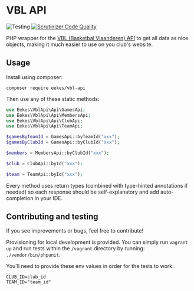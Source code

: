 # VBL API

![Testing](https://github.com/eekes/vbl-api/workflows/Tests/badge.svg) [![Scrutinizer Code Quality](https://scrutinizer-ci.com/g/eekes/vbl-api/badges/quality-score.png?b=master)](https://scrutinizer-ci.com/g/eekes/vbl-api/?branch=master)

PHP wrapper for the [VBL (Basketbal Vlaanderen) API](https://www.basketbal.vlaanderen/faq/categorie/api) to get all data as nice objects, making
it much easier to use on you club's website.

## Usage

Install using composer:

```
composer require eekes/vbl-api
```

Then use any of these static methods: 

```php
use Eekes\VblApi\Api\GamesApi;
use Eekes\VblApi\Api\MembersApi;
use Eekes\VblApi\Api\ClubApi;
use Eekes\VblApi\Api\TeamApi;

$gamesByTeamId = GamesApi::byTeamId("xxx");
$gamesByClubId = GamesApi::byClubId("xxx");

$members = MembersApi::byClubId("xxx");

$club = ClubApi::byId("xxx");

$team = TeamApi::byId("xxx");
```

Every method uses return types (combined with type-hinted annotations if needed) so each response should be self-explanatory 
and add auto-completion in your IDE.

## Contributing and testing

If you see improvements or bugs, feel free to contribute! 

Provisioning for local development is provided. You can simply run `vagrant up` and run tests within the `/vagrant` 
directory by running: `./vendor/bin/phpunit`.

You'll need to provide these env values in order for the tests to work:

```
CLUB_ID=club_id
TEAM_ID="team_id"
```